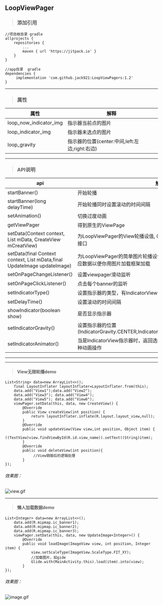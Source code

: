 
## LoopViewPager

>### 添加引用



```
//项目根目录 gradle
allprojects {
	repositories {
		...
		maven { url 'https://jitpack.io' }
	}
}

//app目录  gradle
dependencies {
	 implementation 'com.github.jack921:LoopViewPagers:1.2'
}
```



---

>### 属性

属性 | 解释
---|---
loop_now_indicator_img | 指示器当前点的图片
loop_indicator_img | 指示器未选点的图片
loop_gravity | 指示器的位置(center:中间,left:左边,right:右边)


---


> ### API说明

api | 解释
---|---
startBanner() | 开始轮播
startBanner(long delayTime) | 开始轮播同时设置滚动的时间间隔
setAnimation() | 切换过度动画
getViewPager | 得到原生的ViewPage
setData(Context context, List<T> mData, CreateView mCreatView) | 为LoopViewPager的View轮播设值, CreateView为View创建，刷新，删除的接口
setData(final Context context, List<T> mData,final UpdateImage updateImage) | 为LoopViewPager的简单图片轮播设值，UpdateImage返回ImageView和对应数据以便你用图片加载框架加载
setOnPageChangeListener() | 设置viewpager滑动监听
setOnPageClickListener() | 点击每个banner的监听
setIndicatorType() | 设置指示器的类型，有IndicatorView()和IndicatiorCanvasView
setDelayTime() | 设置滚动的时间间隔
showIndicator(boolean show) | 是否显示指示器
setIndicatorGravity() | 设置指示器的位置(IndicatorGravity.CENTER,IndicatorGravity.LEFT,IndicatorGravity.RIGHT)
setIndicatorAnimator() | 当是IndicatorView指示器时，返回选择点的View,以便你那这个View进行各种动画操作


---


---


>#### View无限轮播demo

```
List<String> data=new ArrayList<>();
    final LayoutInflater layoutInflater=LayoutInflater.from(this);
    data.add("View1");data.add("View2");
    data.add("View3"); data.add("View4");
    data.add("View5"); data.add("View6");
    viewPager.setData(this, data, new CreateView() {
        @Override
        public View createView(int position) {
            return layoutInflater.inflate(R.layout.layout_view,null);
        }
        @Override
        public void updateView(View view,int position, Object item) {
            ((TextView)view.findViewById(R.id.view_name)).setText((String)item);
        }
        @Override
        public void deleteView(int position){
             //View销毁后的逻辑处理   
        }
});
```

###### 效果图：

![view.gif](https://upload-images.jianshu.io/upload_images/925576-c7c907916a7e5167.gif?imageMogr2/auto-orient/strip)


---


>#### 懒人加载数据demo


```
List<Integer> data=new ArrayList<>();
    data.add(R.mipmap.ic_banner1);
    data.add(R.mipmap.ic_banner2);
    data.add(R.mipmap.ic_banner3);
    viewPager.setData(this, data, new UpdateImage<Integer>() {
        @Override
        public void loadImage(ImageView view, int position, Integer item) {
            view.setScaleType(ImageView.ScaleType.FIT_XY);
            //加载图片，如gide
            Glide.with(MainActivity.this).load(item).into(view);
        }
});
```


###### 效果图：

![image.gif](https://upload-images.jianshu.io/upload_images/925576-e1718da15129fc22.gif?imageMogr2/auto-orient/strip)





